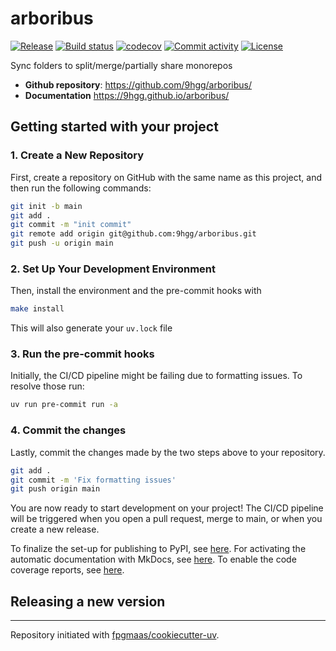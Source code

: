 # arboribus

[![Release](https://img.shields.io/github/v/release/9hgg/arboribus)](https://img.shields.io/github/v/release/9hgg/arboribus)
[![Build status](https://img.shields.io/github/actions/workflow/status/9hgg/arboribus/main.yml?branch=main)](https://github.com/9hgg/arboribus/actions/workflows/main.yml?query=branch%3Amain)
[![codecov](https://codecov.io/gh/9hgg/arboribus/branch/main/graph/badge.svg)](https://codecov.io/gh/9hgg/arboribus)
[![Commit activity](https://img.shields.io/github/commit-activity/m/9hgg/arboribus)](https://img.shields.io/github/commit-activity/m/9hgg/arboribus)
[![License](https://img.shields.io/github/license/9hgg/arboribus)](https://img.shields.io/github/license/9hgg/arboribus)

Sync folders to split/merge/partially share monorepos

- **Github repository**: <https://github.com/9hgg/arboribus/>
- **Documentation** <https://9hgg.github.io/arboribus/>

## Getting started with your project

### 1. Create a New Repository

First, create a repository on GitHub with the same name as this project, and then run the following commands:

```bash
git init -b main
git add .
git commit -m "init commit"
git remote add origin git@github.com:9hgg/arboribus.git
git push -u origin main
```

### 2. Set Up Your Development Environment

Then, install the environment and the pre-commit hooks with

```bash
make install
```

This will also generate your `uv.lock` file

### 3. Run the pre-commit hooks

Initially, the CI/CD pipeline might be failing due to formatting issues. To resolve those run:

```bash
uv run pre-commit run -a
```

### 4. Commit the changes

Lastly, commit the changes made by the two steps above to your repository.

```bash
git add .
git commit -m 'Fix formatting issues'
git push origin main
```

You are now ready to start development on your project!
The CI/CD pipeline will be triggered when you open a pull request, merge to main, or when you create a new release.

To finalize the set-up for publishing to PyPI, see [here](https://fpgmaas.github.io/cookiecutter-uv/features/publishing/#set-up-for-pypi).
For activating the automatic documentation with MkDocs, see [here](https://fpgmaas.github.io/cookiecutter-uv/features/mkdocs/#enabling-the-documentation-on-github).
To enable the code coverage reports, see [here](https://fpgmaas.github.io/cookiecutter-uv/features/codecov/).

## Releasing a new version



---

Repository initiated with [fpgmaas/cookiecutter-uv](https://github.com/fpgmaas/cookiecutter-uv).
